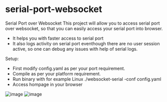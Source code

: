 # serial-port-websocket
Serial Port over Websocket
This project will allow you to access serial port over websocket, so that you can easily access your serial port into browser.
- It helps you with faster access to serial port
- It also logs activity on serial port eventhough there are no user session active, so one can debug any issues with help of serial logs.

Setup:
- First modify config.yaml as per your port requirement.
- Compile as per your platform requirement.
- Run binary with for example Linux ./websocket-serial -conf config.yaml
- Access hompage in your browser

![image](https://user-images.githubusercontent.com/45988670/118764764-ab649400-b897-11eb-8dca-4889586ee5c7.png)
![image](https://user-images.githubusercontent.com/45988670/118764968-fd0d1e80-b897-11eb-9b87-c990a3804feb.png)

